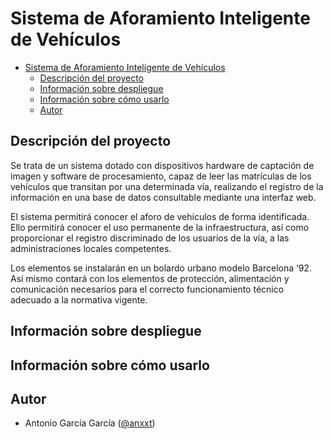 # Sistema de Aforamiento Inteligente de Vehículos

- [Sistema de Aforamiento Inteligente de Vehículos](#sistema-de-aforamiento-inteligente-de-vehículos)
  - [Descripción del proyecto](#descripción-del-proyecto)
  - [Información sobre despliegue](#información-sobre-despliegue)
  - [Información sobre cómo usarlo](#información-sobre-cómo-usarlo)
  - [Autor](#autor)

## Descripción del proyecto

Se trata de un sistema dotado con dispositivos hardware de captación de imagen y software de procesamiento, capaz de
leer las matrículas de los vehículos que transitan por una determinada vía, realizando el registro de la información en
una base de datos consultable mediante una interfaz web.

El sistema permitirá conocer el aforo de vehículos de forma identificada. Ello permitirá conocer el uso permanente de la
infraestructura, así como proporcionar el registro discriminado de los usuarios de la vía, a las administraciones locales competentes.

Los elementos se instalarán en un bolardo urbano modelo Barcelona ‘92. Así mismo contará con los elementos de
protección, alimentación y comunicación necesarios para el correcto funcionamiento técnico adecuado a la normativa
vigente.

[](#descripción-del-proyecto)

## Información sobre despliegue

[](#información-sobre-despliegue)

## Información sobre cómo usarlo

[](#información-sobre-cómo-usarlo)

## Autor

- Antonio García García ([@anxxt](https://www.github.com/anxxt))

[](#autor)